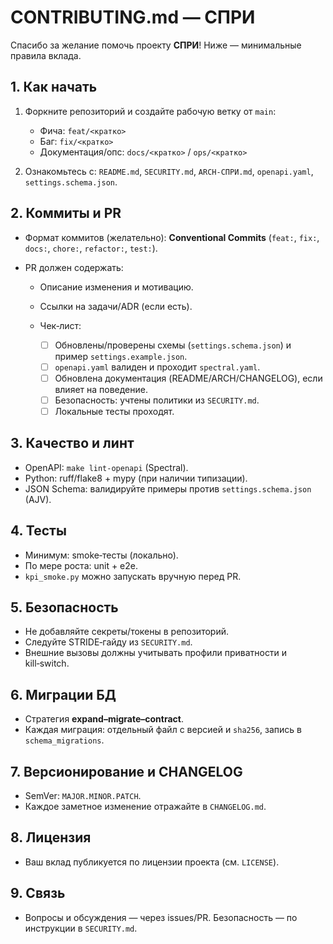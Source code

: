 # CONTRIBUTING.md — СПРИ

Спасибо за желание помочь проекту **СПРИ**! Ниже — минимальные правила вклада.

## 1. Как начать

1. Форкните репозиторий и создайте рабочую ветку от `main`:

   * Фича: `feat/<кратко>`
   * Баг: `fix/<кратко>`
   * Документация/опс: `docs/<кратко>` / `ops/<кратко>`
2. Ознакомьтесь с: `README.md`, `SECURITY.md`, `ARCH-СПРИ.md`, `openapi.yaml`, `settings.schema.json`.

## 2. Коммиты и PR

* Формат коммитов (желательно): **Conventional Commits** (`feat:`, `fix:`, `docs:`, `chore:`, `refactor:`, `test:`).
* PR должен содержать:

  * Описание изменения и мотивацию.
  * Ссылки на задачи/ADR (если есть).
  * Чек‑лист:

    * [ ] Обновлены/проверены схемы (`settings.schema.json`) и пример `settings.example.json`.
    * [ ] `openapi.yaml` валиден и проходит `spectral.yaml`.
    * [ ] Обновлена документация (README/ARCH/CHANGELOG), если влияет на поведение.
    * [ ] Безопасность: учтены политики из `SECURITY.md`.
    * [ ] Локальные тесты проходят.

## 3. Качество и линт

* OpenAPI: `make lint-openapi` (Spectral).
* Python: ruff/flake8 + mypy (при наличии типизации).
* JSON Schema: валидируйте примеры против `settings.schema.json` (AJV).

## 4. Тесты

* Минимум: smoke‑тесты (локально).
* По мере роста: unit + e2e.
* `kpi_smoke.py` можно запускать вручную перед PR.

## 5. Безопасность

* Не добавляйте секреты/токены в репозиторий.
* Следуйте STRIDE‑гайду из `SECURITY.md`.
* Внешние вызовы должны учитывать профили приватности и kill‑switch.

## 6. Миграции БД

* Стратегия **expand–migrate–contract**.
* Каждая миграция: отдельный файл с версией и `sha256`, запись в `schema_migrations`.

## 7. Версионирование и CHANGELOG

* SemVer: `MAJOR.MINOR.PATCH`.
* Каждое заметное изменение отражайте в `CHANGELOG.md`.

## 8. Лицензия

* Ваш вклад публикуется по лицензии проекта (см. `LICENSE`).

## 9. Связь

* Вопросы и обсуждения — через issues/PR. Безопасность — по инструкции в `SECURITY.md`.
